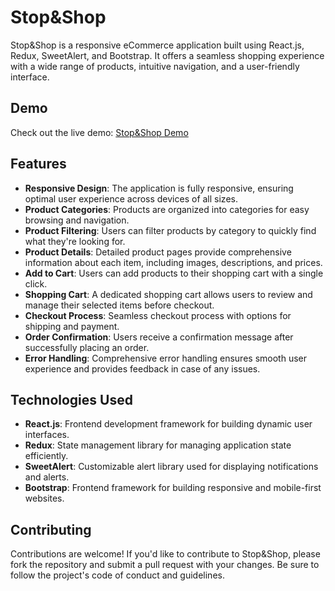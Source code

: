# Stop&Shop

Stop&Shop is a responsive eCommerce application built using React.js, Redux, SweetAlert, and Bootstrap. It offers a seamless shopping experience with a wide range of products, intuitive navigation, and a user-friendly interface.

## Demo

Check out the live demo: [Stop&Shop Demo](https://shtopandshop.onrender.com/)

## Features

- **Responsive Design**: The application is fully responsive, ensuring optimal user experience across devices of all sizes.
- **Product Categories**: Products are organized into categories for easy browsing and navigation.
- **Product Filtering**: Users can filter products by category to quickly find what they're looking for.
- **Product Details**: Detailed product pages provide comprehensive information about each item, including images, descriptions, and prices.
- **Add to Cart**: Users can add products to their shopping cart with a single click.
- **Shopping Cart**: A dedicated shopping cart allows users to review and manage their selected items before checkout.
- **Checkout Process**: Seamless checkout process with options for shipping and payment.
- **Order Confirmation**: Users receive a confirmation message after successfully placing an order.
- **Error Handling**: Comprehensive error handling ensures smooth user experience and provides feedback in case of any issues.

## Technologies Used

- **React.js**: Frontend development framework for building dynamic user interfaces.
- **Redux**: State management library for managing application state efficiently.
- **SweetAlert**: Customizable alert library used for displaying notifications and alerts.
- **Bootstrap**: Frontend framework for building responsive and mobile-first websites.






## Contributing

Contributions are welcome! If you'd like to contribute to Stop&Shop, please fork the repository and submit a pull request with your changes. Be sure to follow the project's code of conduct and guidelines.




